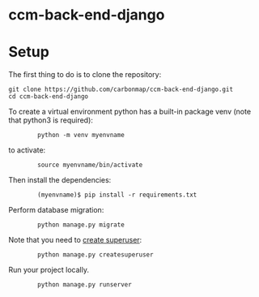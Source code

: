 # ccm-back-end-django
# Setup

The first thing to do is to clone the repository:

    git clone https://github.com/carbonmap/ccm-back-end-django.git
    cd ccm-back-end-django

To create a virtual environment python has a built-in package venv (note that python3 is required):

            python -m venv myenvname
to activate:

            source myenvname/bin/activate

Then install the dependencies:

            (myenvname)$ pip install -r requirements.txt

Perform database migration:

            python manage.py migrate

Note that you need to [create superuser](https://docs.djangoproject.com/en/3.2/ref/django-admin/#createsuperuser):

            python manage.py createsuperuser

Run your project locally.

            python manage.py runserver